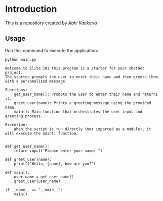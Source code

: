 # Introduction


This is a repository created by *Abhi Kaakarla*


## Usage


Run this command to execute the application:


`python main.py`

    Welcome to Elite 101 this program is a starter for your chatbot project.
    The starter prompts the user to enter their name and then greets them with a personalized message.

    Functions:
        get_user_name(): Prompts the user to enter their name and returns it.
        greet_user(name): Prints a greeting message using the provided name.
        main(): Main function that orchestrates the user input and greeting process.

    Execution:
        When the script is run directly (not imported as a module), it will execute the main() function.


    def get_user_name():
        return input("Please enter your name: ")

    def greet_user(name):
        print(f"Hello, {name}, how are you?")

    def main():
        user_name = get_user_name()
        greet_user(user_name)

    if __name__ == "__main__":
        main()
